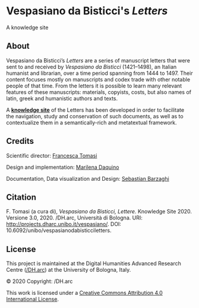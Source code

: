 # Vespasiano da Bisticci's *Letters*

A knowledge site

## About
Vespasiano da Bisticci’s *Letters* are a series of manuscript letters that were sent to and received by *Vespasiano da Bisticci* (1421–1498), an Italian humanist and librarian, over a time period spanning from 1444 to 1497. Their content focuses mostly on manuscripts and codex trade with other notable people of that time. From the letters it is possible to learn many relevant features of these manuscripts: materials, copyists, costs, but also names of latin, greek and humanistic authors and texts.

A [**knowledge site**](http://projects.dharc.unibo.it/vespasiano/) of the Letters has been developed in order to facilitate the navigation, study and conservation of such documents, as well as to contextualize them in a semantically-rich and metatextual framework.

## Credits
Scientific director: [Francesca Tomasi](https://www.unibo.it/sitoweb/francesca.tomasi/en)

Design and implementation: [Marilena Daquino](https://www.unibo.it/sitoweb/marilena.daquino2/en)

Documentation, Data visualization and Design: [Sebastian Barzaghi](https://www.unibo.it/sitoweb/sebastian.barzaghi2/en)

## Citation
F. Tomasi (a cura di), <i>Vespasiano da Bisticci, Lettere.</i> Knowledge Site 2020. Versione 3.0, 2020. /DH.arc, Università di Bologna. URI: http://projects.dharc.unibo.it/vespasiano/. DOI: 10.6092/unibo/vespasianodabisticciletters.

## License
This project is maintained at the Digital Humanities Advanced Research Centre ([/DH.arc](https://centri.unibo.it/dharc/en)) at the University of Bologna, Italy.

&copy; 2020 Copyright: /DH.arc

This work is licensed under a [Creative Commons Attribution 4.0 International License](http://creativecommons.org/licenses/by/4.0/).